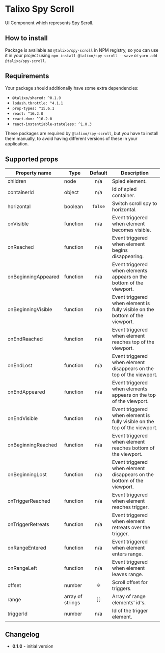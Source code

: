# Talixo Spy Scroll

UI Component which represents Spy Scroll.

## How to install

Package is available as `@talixo/spy-scroll` in NPM registry, so you can use it in your project
using `npm install @talixo/spy-scroll --save` or `yarn add @talixo/spy-scroll`.

## Requirements

Your package should additionally have some extra dependencies:

- `@talixo/shared: ^0.1.0`
- `lodash.throttle: ^4.1.1`
- `prop-types: ^15.6.1`
- `react: ^16.2.0`
- `react-dom: ^16.2.0`
- `react-instantiable-stateless: ^1.0.3`

These packages are required by `@talixo/spy-scroll`, but you have to install them manually,
to avoid having different versions of these in your application.

## Supported props

Property name       | Type             | Default | Description
--------------------|------------------|:-------:|--------------------------------
children            | node             | n/a     | Spied element.
containerId         | object           | n/a     | Id of spied container.
horizontal          | boolean          | `false` | Switch scroll spy to horizontal.
onVisible           | function         | n/a     | Event triggered when element becomes visible.
onReached           | function         | n/a     | Event triggered when element begins disappearing.
onBeginningAppeared | function         | n/a     | Event triggered when elements appears on the bottom of the viewport.
onBeginningVisible  | function         | n/a     | Event triggered when element is fully visible on the bottom of the viewport.
onEndReached        | function         | n/a     | Event triggered when element reaches top of the viewport.
onEndLost           | function         | n/a     | Event triggered when element disappears on the top of the viewport.
onEndAppeared       | function         | n/a     | Event triggered when elements appears on the top of the viewport.
onEndVisible        | function         | n/a     | Event triggered when element is fully visible on the top of the viewport.
onBeginningReached  | function         | n/a     | Event triggered when element reaches bottom of the viewport.
onBeginningLost     | function         | n/a     | Event triggered when element disappears on the bottom of the viewport.
onTriggerReached    | function         | n/a     | Event triggered when element reaches trigger.
onTriggerRetreats   | function         | n/a     | Event triggered when element retreats over the trigger.
onRangeEntered      | function         | n/a     | Event triggered when element enters range.
onRangeLeft         | function         | n/a     | Event triggered when element leaves range.
offset              | number           | `0`     | Scroll offset for triggers.
range               | array of strings | `[]`    | Array of range elements' id's.
triggerId           | number           | n/a     | Id of the trigger element.


## Changelog

- **0.1.0** - initial version
